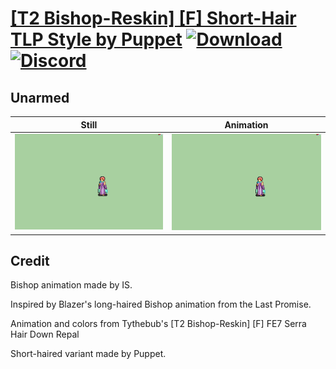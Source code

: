 # [\[T2 Bishop-Reskin\] \[F\] Short-Hair TLP Style by Puppet](./) [![Download](https://img.shields.io/badge/Download--red?style=social&logo=github)](https://minhaskamal.github.io/DownGit/#/home?url=https://github.com/Klokinator/FE-Repo/tree/main/Battle%20Animations%2FMagi%20-%20Holy-Type%2F%5BT2%20Bishop-Reskin%5D%20%5BF%5D%20Short-Hair%20TLP%20Style%20by%20Puppet%2F8.%20Unarmed) [![Discord](https://img.shields.io/badge/Discord--blue?style=social&logo=discord)](https://discord.gg/C7VNGnyTPA)

## Unarmed

| Still | Animation |
| :---: | :-------: |
| ![Unarmed still](./Unarmed_000.png) | ![Unarmed](./Unarmed.gif) |

## Credit

Bishop animation made by IS.

Inspired by Blazer's long-haired Bishop animation from the Last Promise.

Animation and colors from Tythebub's [T2 Bishop-Reskin] [F] FE7 Serra Hair Down Repal

Short-haired variant made by Puppet. 

